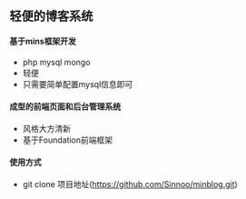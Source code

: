 ## 轻便的博客系统
#### 基于mins框架开发
* php mysql mongo 
* 轻便
* 只需要简单配置mysql信息即可
#### 成型的前端页面和后台管理系统
* 风格大方清新
* 基于Foundation前端框架

#### 使用方式
* git clone 项目地址(https://github.com/Sinnoo/minblog.git)
